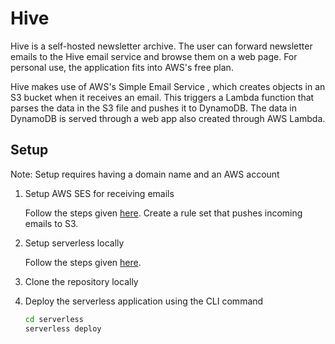 # Hive

Hive is a self-hosted newsletter archive. The user can forward newsletter emails to the Hive email service and browse them on a web page. For personal use, the application fits into AWS's free plan.

Hive makes use of AWS's Simple Email Service , which creates objects in an S3 bucket when it receives an email. This triggers a Lambda function that parses the data in the S3 file and pushes it to DynamoDB. The data in DynamoDB is served through a web app also created through AWS Lambda.

## Setup

Note: Setup requires having a domain name and an AWS account

1. Setup AWS SES for receiving emails 

   Follow the steps given [here](https://docs.aws.amazon.com/ses/latest/dg/receiving-email-setting-up.html). Create a rule set that pushes incoming emails to S3.

2. Setup serverless locally 

   Follow the steps given [here](https://www.serverless.com/framework/docs/getting-started/).

3. Clone the repository locally

4. Deploy the serverless application using the CLI command
   ```bash
   cd serverless
   serverless deploy
   ```
